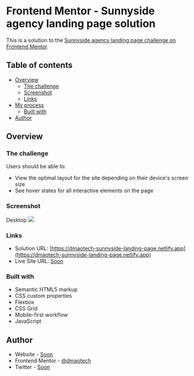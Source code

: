 # Frontend Mentor - Sunnyside agency landing page solution

This is a solution to the [Sunnyside agency landing page challenge on Frontend Mentor](https://www.frontendmentor.io/challenges/sunnyside-agency-landing-page-7yVs3B6ef). 

## Table of contents

- [Overview](#overview)
  - [The challenge](#the-challenge)
  - [Screenshot](#screenshot)
  - [Links](#links)
- [My process](#my-process)
  - [Built with](#built-with)
- [Author](#author)

## Overview

### The challenge

Users should be able to:

- View the optimal layout for the site depending on their device's screen size
- See hover states for all interactive elements on the page

### Screenshot

Desktop
![](./screenshots/full-desktop-screenshot.png)

### Links

- Solution URL: [https://dmaotech-sunnyside-landing-page.netlify.app](https://dmaotech-sunnyside-landing-page.netlify.app)
- Live Site URL: [Soon](https://your-live-site-url.com)

### Built with

- Semantic HTML5 markup
- CSS custom properties
- Flexbox
- CSS Grid
- Mobile-first workflow
- JavaScript

## Author

- Website - [Soon]()
- Frontend Mentor - [@dmaotech](https://www.frontendmentor.io/profile/yourusername)
- Twitter - [Soon]()
